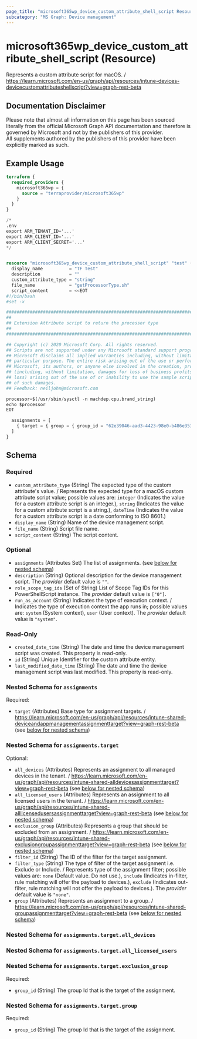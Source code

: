 ```yaml
---
page_title: "microsoft365wp_device_custom_attribute_shell_script Resource - microsoft365wp"
subcategory: "MS Graph: Device management"
---
```


# microsoft365wp_device_custom_attribute_shell_script (Resource)

Represents a custom attribute script for macOS. / https://learn.microsoft.com/en-us/graph/api/resources/intune-devices-devicecustomattributeshellscript?view=graph-rest-beta

## Documentation Disclaimer

Please note that almost all information on this page has been sourced literally from the official Microsoft Graph API 
documentation and therefore is governed by Microsoft and not by the publishers of this provider.  
All supplements authored by the publishers of this provider have been explicitly marked as such.

## Example Usage

```terraform
terraform {
  required_providers {
    microsoft365wp = {
      source = "terraprovider/microsoft365wp"
    }
  }
}

/*
.env
export ARM_TENANT_ID='...'
export ARM_CLIENT_ID='...'
export ARM_CLIENT_SECRET='...'
*/


resource "microsoft365wp_device_custom_attribute_shell_script" "test" {
  display_name          = "TF Test"
  description           = ""
  custom_attribute_type = "string"
  file_name             = "getProcessorType.sh"
  script_content        = <<EOT
#!/bin/bash
#set -x

############################################################################################
##
## Extension Attribute script to return the processor type
##
############################################################################################

## Copyright (c) 2020 Microsoft Corp. All rights reserved.
## Scripts are not supported under any Microsoft standard support program or service. The scripts are provided AS IS without warranty of any kind.
## Microsoft disclaims all implied warranties including, without limitation, any implied warranties of merchantability or of fitness for a
## particular purpose. The entire risk arising out of the use or performance of the scripts and documentation remains with you. In no event shall
## Microsoft, its authors, or anyone else involved in the creation, production, or delivery of the scripts be liable for any damages whatsoever
## (including, without limitation, damages for loss of business profits, business interruption, loss of business information, or other pecuniary
## loss) arising out of the use of or inability to use the sample scripts or documentation, even if Microsoft has been advised of the possibility
## of such damages.
## Feedback: neiljohn@microsoft.com

processor=$(/usr/sbin/sysctl -n machdep.cpu.brand_string)
echo $processor
EOT

  assignments = [
    { target = { group = { group_id = "62e39046-aad3-4423-98e0-b486e3538aff" } } },
  ]
}
```

<!-- schema generated by tfplugindocs -->
## Schema

### Required

- `custom_attribute_type` (String) The expected type of the custom attribute's value. / Represents the expected type for a macOS custom attribute script value; possible values are: `integer` (Indicates the value for a custom attribute script is an integer.), `string` (Indicates the value for a custom attribute script is a string.), `dateTime` (Indicates the value for a custom attribute script is a date conforming to ISO 8601.)
- `display_name` (String) Name of the device management script.
- `file_name` (String) Script file name.
- `script_content` (String) The script content.

### Optional

- `assignments` (Attributes Set) The list of assignments. (see [below for nested schema](#nestedatt--assignments))
- `description` (String) Optional description for the device management script. The _provider_ default value is `""`.
- `role_scope_tag_ids` (Set of String) List of Scope Tag IDs for this PowerShellScript instance. The _provider_ default value is `["0"]`.
- `run_as_account` (String) Indicates the type of execution context. / Indicates the type of execution context the app runs in; possible values are: `system` (System context), `user` (User context). The _provider_ default value is `"system"`.

### Read-Only

- `created_date_time` (String) The date and time the device management script was created. This property is read-only.
- `id` (String) Unique Identifier for the custom attribute entity.
- `last_modified_date_time` (String) The date and time the device management script was last modified. This property is read-only.

<a id="nestedatt--assignments"></a>
### Nested Schema for `assignments`

Required:

- `target` (Attributes) Base type for assignment targets. / https://learn.microsoft.com/en-us/graph/api/resources/intune-shared-deviceandappmanagementassignmenttarget?view=graph-rest-beta (see [below for nested schema](#nestedatt--assignments--target))

<a id="nestedatt--assignments--target"></a>
### Nested Schema for `assignments.target`

Optional:

- `all_devices` (Attributes) Represents an assignment to all managed devices in the tenant. / https://learn.microsoft.com/en-us/graph/api/resources/intune-shared-alldevicesassignmenttarget?view=graph-rest-beta (see [below for nested schema](#nestedatt--assignments--target--all_devices))
- `all_licensed_users` (Attributes) Represents an assignment to all licensed users in the tenant. / https://learn.microsoft.com/en-us/graph/api/resources/intune-shared-alllicensedusersassignmenttarget?view=graph-rest-beta (see [below for nested schema](#nestedatt--assignments--target--all_licensed_users))
- `exclusion_group` (Attributes) Represents a group that should be excluded from an assignment. / https://learn.microsoft.com/en-us/graph/api/resources/intune-shared-exclusiongroupassignmenttarget?view=graph-rest-beta (see [below for nested schema](#nestedatt--assignments--target--exclusion_group))
- `filter_id` (String) The ID of the filter for the target assignment.
- `filter_type` (String) The type of filter of the target assignment i.e. Exclude or Include. / Represents type of the assignment filter; possible values are: `none` (Default value. Do not use.), `include` (Indicates in-filter, rule matching will offer the payload to devices.), `exclude` (Indicates out-filter, rule matching will not offer the payload to devices.). The _provider_ default value is `"none"`.
- `group` (Attributes) Represents an assignment to a group. / https://learn.microsoft.com/en-us/graph/api/resources/intune-shared-groupassignmenttarget?view=graph-rest-beta (see [below for nested schema](#nestedatt--assignments--target--group))

<a id="nestedatt--assignments--target--all_devices"></a>
### Nested Schema for `assignments.target.all_devices`


<a id="nestedatt--assignments--target--all_licensed_users"></a>
### Nested Schema for `assignments.target.all_licensed_users`


<a id="nestedatt--assignments--target--exclusion_group"></a>
### Nested Schema for `assignments.target.exclusion_group`

Required:

- `group_id` (String) The group Id that is the target of the assignment.


<a id="nestedatt--assignments--target--group"></a>
### Nested Schema for `assignments.target.group`

Required:

- `group_id` (String) The group Id that is the target of the assignment.
